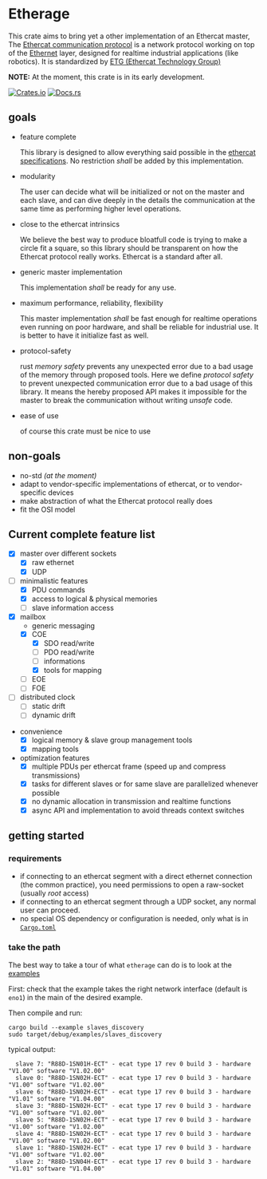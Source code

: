 # Etherage

This crate aims to bring yet a other implementation of an Ethercat master, The [Ethercat communication protocol](https://en.wikipedia.org/wiki/EtherCAT) is a network protocol working on top of the [Ethernet](https://en.wikipedia.org/wiki/Ethernet) layer, designed for realtime industrial applications (like robotics). It is standardized by [ETG (Ethercat Technology Group)](https://www.ethercat.org/default.htm)

**NOTE:** At the moment, this crate is in its early development.

[![Crates.io](https://img.shields.io/crates/v/etherage.svg)](https://crates.io/crates/etherage)
[![Docs.rs](https://docs.rs/etherage/badge.svg)](https://docs.rs/etherage)

## goals

- feature complete

  This library is designed to allow everything said possible in the [ethercat specifications](https://www.ethercat.org/en/downloads/downloads_A02E436C7A97479F9261FDFA8A6D71E5.htm). No restriction *shall* be added by this implementation.

- modularity

  The user can decide what will be initialized or not on the master and each slave, and can dive deeply in the details the communication at the same time as performing higher level operations.

- close to the ethercat intrinsics

  We believe the best way to produce bloatfull code is trying to make a circle fit a square, so this library should be transparent on how the Ethercat protocol really works. Ethercat is a standard after all.

- generic master implementation

  This implementation *shall* be ready for any use.

- maximum performance, reliability, flexibility

  This master implementation *shall* be fast enough for realtime operations even running on poor hardware, and shall be reliable for industrial use. It is better to have it initialize fast as well.

- protocol-safety

  rust *memory safety* prevents any unexpected error due to a bad usage of the memory through proposed tools. Here we define *protocol safety* to prevent unexpected communication error due to a bad usage of this library. It means the hereby proposed API makes it impossible for the master to break the communication without writing *unsafe* code.

- ease of use

  of course this crate must be nice to use

## non-goals

- no-std  *(at the moment)*
- adapt to vendor-specific implementations of ethercat, or to vendor-specific devices
- make abstraction of what the Ethercat protocol really does
- fit the OSI model

##   Current complete feature list

- [x] master over different sockets
    + [x] raw ethernet
    + [x] UDP
- [ ] minimalistic features
    - [x] PDU commands
    - [x] access to logical & physical memories
    - [ ] slave information access
- [x] mailbox
    + generic messaging
    + [x] COE
        - [x] SDO read/write
        - [ ] PDO read/write
        - [ ] informations
        - [x] tools for mapping
    + [ ] EOE
    + [ ] FOE
- [ ] distributed clock
    + [ ] static drift
    + [ ] dynamic drift

- convenience
  - [x] logical memory & slave group management tools
  - [x] mapping tools

- optimization features
    + [x] multiple PDUs per ethercat frame (speed up and compress transmissions)
    + [x] tasks for different slaves or for same slave are parallelized whenever possible
    + [x] no dynamic allocation in transmission and realtime functions
    + [x] async API and implementation to avoid threads context switches

## getting started

### requirements

- if connecting to an ethercat segment with a direct ethernet connection (the common practice), you need permissions to open a raw-socket (usually *root* access)
- if connecting to an ethercat segment through a UDP socket, any normal user can proceed.
- no special OS dependency or configuration is needed, only what is in [`Cargo.toml`](Cargo.toml)

### take the path

The best way to take a tour of what `etherage` can do is to look at the [examples](examples)

First: check that the example takes the right network interface (default is `eno1`) in the main of the desired example.

Then compile and run:

```shell
cargo build --example slaves_discovery
sudo target/debug/examples/slaves_discovery
```

typical output:

```
  slave 7: "R88D-1SN01H-ECT" - ecat type 17 rev 0 build 3 - hardware "V1.00" software "V1.02.00"
  slave 0: "R88D-1SN02H-ECT" - ecat type 17 rev 0 build 3 - hardware "V1.00" software "V1.02.00"
  slave 6: "R88D-1SN02H-ECT" - ecat type 17 rev 0 build 3 - hardware "V1.01" software "V1.04.00"
  slave 3: "R88D-1SN02H-ECT" - ecat type 17 rev 0 build 3 - hardware "V1.00" software "V1.02.00"
  slave 5: "R88D-1SN02H-ECT" - ecat type 17 rev 0 build 3 - hardware "V1.00" software "V1.02.00"
  slave 4: "R88D-1SN02H-ECT" - ecat type 17 rev 0 build 3 - hardware "V1.00" software "V1.02.00"
  slave 1: "R88D-1SN02H-ECT" - ecat type 17 rev 0 build 3 - hardware "V1.00" software "V1.02.00"
  slave 2: "R88D-1SN04H-ECT" - ecat type 17 rev 0 build 3 - hardware "V1.01" software "V1.04.00"
```

